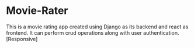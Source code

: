 # Movie-Rater
This is a movie rating app created using Django as its backend and react as frontend. It can perform crud operations along with user authentication. [Responsive]
